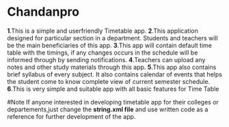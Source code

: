 # Chandanpro
**1**.This is a simple and userfriendly Timetable app.
**2**.This application designed for particular section in a department. Students and teachers will be the main beneficiaries of this app. 
**3**.This app will contain default time table with the timings, if any changes occurs in the schedule will be informed through by sending notifications. 
**4**.Teachers can upload any notes and other study materials through this app. 
**5**.This app also contains brief syllabus of every subject. It also contains calendar of events that helps the student come to know complete view of current semester schedule.
**6**.This is very simple and suitable app with all basic features for Time Table

  
#Note
If anyone interested in developing timetable app for their colleges or departements,just change the **string.xml file** and use written code as a reference for further development of the app.
